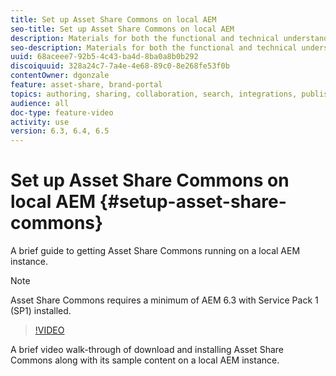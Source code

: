 ```yaml
---
title: Set up Asset Share Commons on local AEM
seo-title: Set up Asset Share Commons on local AEM
description: Materials for both the functional and technical understanding Assets Share Commons
seo-description: Materials for both the functional and technical understanding Assets Share Commons
uuid: 68aceee7-92b5-4c43-ba4d-8ba0a8b0b292
discoiquuid: 328a24c7-7a4e-4e68-89c0-8e268fe53f0b
contentOwner: dgonzale
feature: asset-share, brand-portal
topics: authoring, sharing, collaboration, search, integrations, publishing, metadata, images, renditions
audience: all
doc-type: feature-video
activity: use
version: 6.3, 6.4, 6.5
---
```


# Set up Asset Share Commons on local AEM {#setup-asset-share-commons}

A brief guide to getting Asset Share Commons running on a local AEM instance.

>[!NOTE]
>
>Asset Share Commons requires a minimum of AEM 6.3 with Service Pack 1 (SP1) installed.

>[!VIDEO](https://video.tv.adobe.com/v/20499/?quality=9)

A brief video walk-through of download and installing Asset Share Commons along with its sample content on a local AEM instance.
